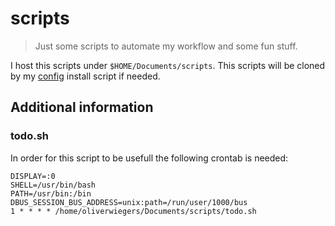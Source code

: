 # scripts

> Just some scripts to automate my workflow and some fun stuff.

I host this scripts under `$HOME/Documents/scripts`. This scripts will be
cloned by my [config](https://github.com/oliverwiegers/dotfiles) install script 
if needed.
 
## Additional information

### todo.sh

In order for this script to be usefull the following crontab is needed:

```
DISPLAY=:0
SHELL=/usr/bin/bash
PATH=/usr/bin:/bin
DBUS_SESSION_BUS_ADDRESS=unix:path=/run/user/1000/bus
1 * * * * /home/oliverwiegers/Documents/scripts/todo.sh
```
